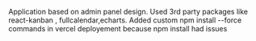 Application based on admin panel design.
Used 3rd party packages like react-kanban , fullcalendar,echarts.
Added custom npm install --force commands in vercel deployement because npm install had issues
